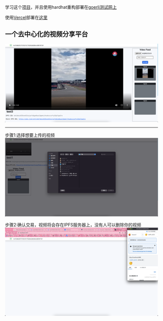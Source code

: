 学习这个[项目](https://github.com/AkhileshThite/DTube)，并且使用hardhat重构部署在[goerli测试网上](https://goerli.etherscan.io/address/0x9F4aba259F3d188401eD777b7Ec806EaB2ad0C73)

使用[Vercel](https://vercel.com/dashboard)部署在[这里](https://dapp-dt-ube-hardhat-goerli-react-frontend-dnjr.vercel.app/)

## 一个去中心化的视频分享平台
![image](https://github.com/gstarkg/DAPP-DTube-hardhat-goerli-react/blob/main/images/1.png)
***

步骤1:选择想要上传的视频
![image](https://github.com/gstarkg/DAPP-DTube-hardhat-goerli-react/blob/main/images/step-1.png)

步骤2:确认交易，视频将会存在IPFS服务器上，没有人可以删除你的视频
![image](https://github.com/gstarkg/DAPP-DTube-hardhat-goerli-react/blob/main/images/step-2.png)
